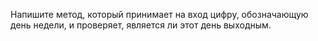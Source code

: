 Напишите метод, который принимает на вход цифру, обозначающую день недели, и проверяет, является ли этот день выходным.